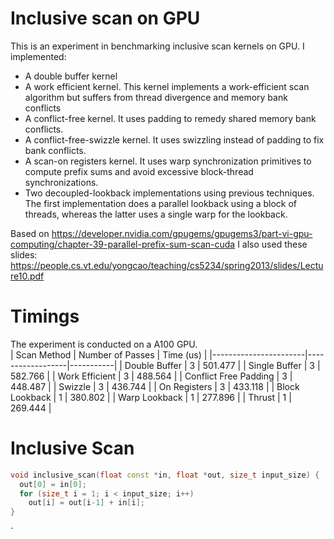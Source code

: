 # Inclusive scan on GPU

This is an experiment in benchmarking inclusive scan kernels on GPU.
I implemented:
- A double buffer kernel
- A work efficient kernel. This kernel implements a work-efficient scan algorithm but suffers from thread divergence and memory bank conflicts
- A conflict-free kernel. It uses padding to remedy shared memory bank conflicts.
- A conflict-free-swizzle kernel. It uses swizzling instead of padding to fix bank conflicts.
- A scan-on registers kernel. It uses warp synchronization primitives to compute prefix sums and avoid excessive block-thread synchronizations.
- Two decoupled-lookback implementations using previous techniques. The first implementation does a parallel lookback using a block of threads, whereas the latter uses a single warp for the lookback.

Based on
https://developer.nvidia.com/gpugems/gpugems3/part-vi-gpu-computing/chapter-39-parallel-prefix-sum-scan-cuda
I also used these slides:
https://people.cs.vt.edu/yongcao/teaching/cs5234/spring2013/slides/Lecture10.pdf

# Timings
The experiment is conducted on a A100 GPU.  
| Scan Method           | Number of Passes | Time (us) |
|-----------------------|------------------|-----------|
| Double Buffer         | 3                | 501.477   |
| Single Buffer         | 3                | 582.766   |
| Work Efficient        | 3                | 488.564   |
| Conflict Free Padding | 3                | 448.487   |
| Swizzle               | 3                | 436.744   |
| On Registers          | 3                | 433.118   |
| Block Lookback        | 1                | 380.802   |
| Warp Lookback         | 1                | 277.896   |
| Thrust                | 1                | 269.444   |

# Inclusive Scan
``` c++
void inclusive_scan(float const *in, float *out, size_t input_size) {
  out[0] = in[0];
  for (size_t i = 1; i < input_size; i++)
    out[i] = out[i-1] + in[i];
}
```

`

